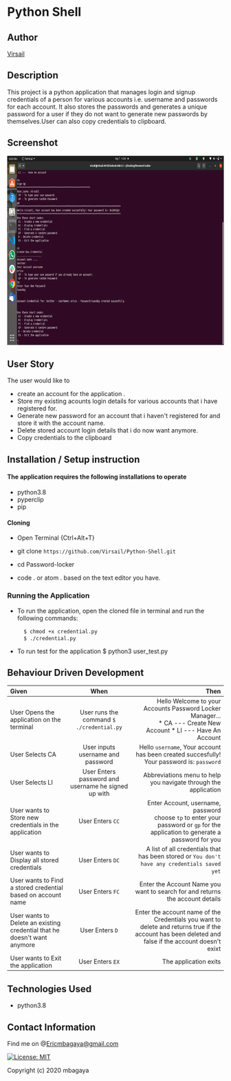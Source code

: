 # Python Shell
## Author

[Virsail](https://github.com/Virsail)

## Description

This project is a python application that manages login and signup credentials of a person for various accounts i.e. username and passwords for each account. It also stores the passwords and generates a unique password for a user if they do not want to generate new passwords by themselves.User can also copy credentials to clipboard.

## Screenshot

<img src="https://raw.githubusercontent.com/Virsail/Python-Shell/master/image/screenshot1.png" width="900px" height="440px">

## User Story
The user would like to
* create an account for the application .
* Store my existing acounts login details for various accounts that i have registered for.
* Generate new password for an account that i haven't registered for and store it with the account name.   
* Delete stored account login details that i do now want anymore.
* Copy credentials to the clipboard


## Installation / Setup instruction

#### The application requires the following installations to operate 
* python3.8
* pyperclip
* pip

#### Cloning

* Open Terminal {Ctrl+Alt+T}

* git clone ```https://github.com/Virsail/Python-Shell.git```

* cd Password-locker

* code . or atom . based on the text editor you have.

### Running the Application
* To run the application, open the cloned file in terminal and run the following commands:

        $ chmod +x credential.py
        $ ./credential.py
* To run test for the application
        $ python3 user_test.py

## Behaviour Driven Development
| Given | When | Then |
| :---------------- | :---------------: | ------------------: |
| User Opens the application on the terminal | User runs the command ```$ ./credential.py```|Hello Welcome to your Accounts Password Locker Manager... <br>* CA ---  Create New Account * LI ---  Have An Account |
|User Selects  CA| User inputs username and password| Hello ```username```, Your account has been created succesfully! Your password is: ```password```|
|User Selects LI  | User Enters password and username he signed up with| Abbreviations menu to help you navigate through the application|
| User wants to Store new credentials in the application| User Enters ```CC```|Enter Account, username, password<br>choose ```tp``` to enter your password or ```gp``` for the application to generate a password for you |
|User wants to Display all stored credentials |User Enters ```DC```|A list of all credentials that has been stored or ```You don't have any credentials saved yet``` |
|User wants to Find a stored credential based on account name|User Enters ```FC```| Enter the Account Name you want to search for and returns the account details|
|User wants to Delete an existing credential that he doesn't want anymore|User Enters ```D```|Enter the account name of the Credentials you want to delete and returns true if the account has been deleted and false if the account doesn't exixt|
|User wants to Exit the application|User Enters ```EX```| The application exits|

## Technologies Used

* python3.8
## Contact Information 
Find me on @Ericmbagaya@gmail.com



[![License: MIT](https://img.shields.io/badge/License-MIT-yellow.svg)](https://opensource.org/licenses/MIT)



Copyright (c) 2020 mbagaya
